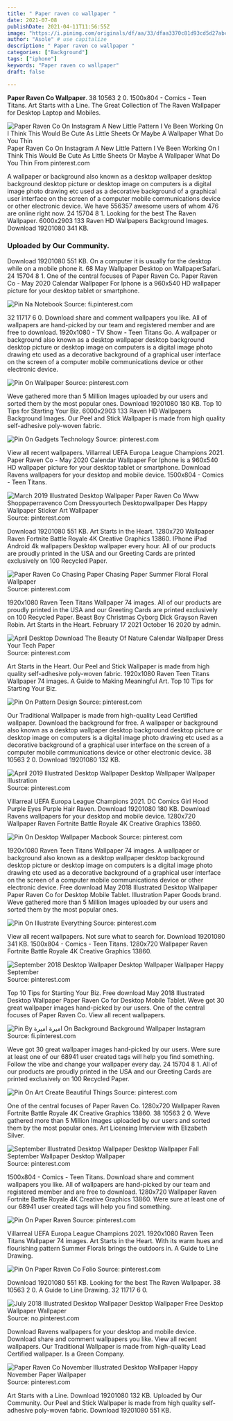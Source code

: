 ```yaml
---
title: " Paper raven co wallpaper "
date: 2021-07-08
publishDate: 2021-04-11T11:56:55Z
image: "https://i.pinimg.com/originals/df/aa/33/dfaa3370c81d93cd5d27abc3f0834e54.jpg"
author: "Asole" # use capitalize
description: " Paper raven co wallpaper "
categories: ["Background"]
tags: ["iphone"]
keywords: "Paper raven co wallpaper"
draft: false

---
```



**Paper Raven Co Wallpaper**. 38 10563 2 0. 1500x804 - Comics - Teen Titans. Art Starts with a Line. The Great Collection of The Raven Wallpaper for Desktop Laptop and Mobiles.

![Paper Raven Co On Instagram A New Little Pattern I Ve Been Working On I Think This Would Be Cute As Little Sheets Or Maybe A Wallpaper What Do You Thin](https://i.pinimg.com/originals/ca/83/e8/ca83e8d1a09ef41a18da49fa39afb148.jpg "Paper Raven Co On Instagram A New Little Pattern I Ve Been Working On I Think This Would Be Cute As Little Sheets Or Maybe A Wallpaper What Do You Thin")
Paper Raven Co On Instagram A New Little Pattern I Ve Been Working On I Think This Would Be Cute As Little Sheets Or Maybe A Wallpaper What Do You Thin From pinterest.com


A wallpaper or background also known as a desktop wallpaper desktop background desktop picture or desktop image on computers is a digital image photo drawing etc used as a decorative background of a graphical user interface on the screen of a computer mobile communications device or other electronic device. We have 556357 awesome users of whom 476 are online right now. 24 15704 8 1. Looking for the best The Raven Wallpaper. 6000x2903 133 Raven HD Wallpapers Background Images. Download 19201080 341 KB.

### Uploaded by Our Community.

Download 19201080 551 KB. On a computer it is usually for the desktop while on a mobile phone it. 68 May Wallpaper Desktop on WallpaperSafari. 24 15704 8 1. One of the central focuses of Paper Raven Co. Paper Raven Co - May 2020 Calendar Wallpaper For Iphone is a 960x540 HD wallpaper picture for your desktop tablet or smartphone.


![Pin Na Notebook](https://i.pinimg.com/originals/fd/6b/97/fd6b97a20603934b32a6d2cffe5d5402.jpg "Pin Na Notebook")
Source: fi.pinterest.com

32 11717 6 0. Download share and comment wallpapers you like. All of wallpapers are hand-picked by our team and registered member and are free to download. 1920x1080 - TV Show - Teen Titans Go. A wallpaper or background also known as a desktop wallpaper desktop background desktop picture or desktop image on computers is a digital image photo drawing etc used as a decorative background of a graphical user interface on the screen of a computer mobile communications device or other electronic device.

![Pin On Wallpaper](https://i.pinimg.com/originals/85/1c/a2/851ca2947b73532517acd2d753f5f0a2.png "Pin On Wallpaper")
Source: pinterest.com

Weve gathered more than 5 Million Images uploaded by our users and sorted them by the most popular ones. Download 19201080 180 KB. Top 10 Tips for Starting Your Biz. 6000x2903 133 Raven HD Wallpapers Background Images. Our Peel and Stick Wallpaper is made from high quality self-adhesive poly-woven fabric.

![Pin On Gadgets Technology](https://i.pinimg.com/originals/7f/da/ec/7fdaec039dccf5c692badedd49546eb6.png "Pin On Gadgets Technology")
Source: pinterest.com

View all recent wallpapers. Villarreal UEFA Europa League Champions 2021. Paper Raven Co - May 2020 Calendar Wallpaper For Iphone is a 960x540 HD wallpaper picture for your desktop tablet or smartphone. Download Ravens wallpapers for your desktop and mobile device. 1500x804 - Comics - Teen Titans.

![March 2019 Illustrated Desktop Wallpaper Paper Raven Co Www Shoppaperravenco Com Dressyourtech Desktopwallpaper Des Happy Wallpaper Sticker Art Wallpaper](https://i.pinimg.com/736x/32/0c/6f/320c6f12ad85e03a8753fb0906b8a488.jpg "March 2019 Illustrated Desktop Wallpaper Paper Raven Co Www Shoppaperravenco Com Dressyourtech Desktopwallpaper Des Happy Wallpaper Sticker Art Wallpaper")
Source: pinterest.com

Download 19201080 551 KB. Art Starts in the Heart. 1280x720 Wallpaper Raven Fortnite Battle Royale 4K Creative Graphics 13860. IPhone iPad Android 4k wallpapers Desktop wallpaper every hour. All of our products are proudly printed in the USA and our Greeting Cards are printed exclusively on 100 Recycled Paper.

![Paper Raven Co Chasing Paper Chasing Paper Summer Floral Floral Wallpaper](https://i.pinimg.com/originals/50/25/36/50253617a35527ba643b1392df1f85cd.jpg "Paper Raven Co Chasing Paper Chasing Paper Summer Floral Floral Wallpaper")
Source: pinterest.com

1920x1080 Raven Teen Titans Wallpaper 74 images. All of our products are proudly printed in the USA and our Greeting Cards are printed exclusively on 100 Recycled Paper. Beast Boy Christmas Cyborg Dick Grayson Raven Robin. Art Starts in the Heart. February 17 2021 October 16 2020 by admin.

![April Desktop Download The Beauty Of Nature Calendar Wallpaper Dress Your Tech Paper](https://i.pinimg.com/originals/0b/b6/19/0bb6194d93f5b9bdf4e2f6d0c886a4ce.png "April Desktop Download The Beauty Of Nature Calendar Wallpaper Dress Your Tech Paper")
Source: pinterest.com

Art Starts in the Heart. Our Peel and Stick Wallpaper is made from high quality self-adhesive poly-woven fabric. 1920x1080 Raven Teen Titans Wallpaper 74 images. A Guide to Making Meaningful Art. Top 10 Tips for Starting Your Biz.

![Pin On Pattern Design](https://i.pinimg.com/originals/e2/38/97/e23897b1661ff5cb1a5e6afcd0bedcbc.png "Pin On Pattern Design")
Source: pinterest.com

Our Traditional Wallpaper is made from high-quality Lead Certified wallpaper. Download the background for free. A wallpaper or background also known as a desktop wallpaper desktop background desktop picture or desktop image on computers is a digital image photo drawing etc used as a decorative background of a graphical user interface on the screen of a computer mobile communications device or other electronic device. 38 10563 2 0. Download 19201080 132 KB.

![April 2019 Illustrated Desktop Wallpaper Desktop Wallpaper Wallpaper Illustration](https://i.pinimg.com/236x/cf/05/fe/cf05feda4f051fc5a62e8392b762225e.jpg "April 2019 Illustrated Desktop Wallpaper Desktop Wallpaper Wallpaper Illustration")
Source: pinterest.com

Villarreal UEFA Europa League Champions 2021. DC Comics Girl Hood Purple Eyes Purple Hair Raven. Download 19201080 180 KB. Download Ravens wallpapers for your desktop and mobile device. 1280x720 Wallpaper Raven Fortnite Battle Royale 4K Creative Graphics 13860.

![Pin On Desktop Wallpaper Macbook](https://i.pinimg.com/originals/3d/d9/ca/3dd9ca0c3bcd5296f5a49e3afa68ece7.png "Pin On Desktop Wallpaper Macbook")
Source: pinterest.com

1920x1080 Raven Teen Titans Wallpaper 74 images. A wallpaper or background also known as a desktop wallpaper desktop background desktop picture or desktop image on computers is a digital image photo drawing etc used as a decorative background of a graphical user interface on the screen of a computer mobile communications device or other electronic device. Free download May 2018 Illustrated Desktop Wallpaper Paper Raven Co for Desktop Mobile Tablet. Illustration Paper Goods brand. Weve gathered more than 5 Million Images uploaded by our users and sorted them by the most popular ones.

![Pin On Illustrate Everything](https://i.pinimg.com/736x/e0/50/ec/e050ec4233acb7077319e2816ddfcfe8.jpg "Pin On Illustrate Everything")
Source: pinterest.com

View all recent wallpapers. Not sure what to search for. Download 19201080 341 KB. 1500x804 - Comics - Teen Titans. 1280x720 Wallpaper Raven Fortnite Battle Royale 4K Creative Graphics 13860.

![September 2018 Desktop Wallpaper Desktop Wallpaper Wallpaper Happy September](https://i.pinimg.com/736x/bf/f4/c8/bff4c8e53bdf69ef2665ec31f4c649df.jpg "September 2018 Desktop Wallpaper Desktop Wallpaper Wallpaper Happy September")
Source: pinterest.com

Top 10 Tips for Starting Your Biz. Free download May 2018 Illustrated Desktop Wallpaper Paper Raven Co for Desktop Mobile Tablet. Weve got 30 great wallpaper images hand-picked by our users. One of the central focuses of Paper Raven Co. View all recent wallpapers.

![Pin By اميرة اميرة On Background Background Wallpaper Instagram](https://i.pinimg.com/originals/8f/3f/84/8f3f84634720b8789e10c1ac752e438d.jpg "Pin By اميرة اميرة On Background Background Wallpaper Instagram")
Source: fi.pinterest.com

Weve got 30 great wallpaper images hand-picked by our users. Were sure at least one of our 68941 user created tags will help you find something. Follow the vibe and change your wallpaper every day. 24 15704 8 1. All of our products are proudly printed in the USA and our Greeting Cards are printed exclusively on 100 Recycled Paper.

![Pin On Art Create Beautiful Things](https://i.pinimg.com/originals/76/e7/96/76e79688f23b50fc209acdb116ee1103.png "Pin On Art Create Beautiful Things")
Source: pinterest.com

One of the central focuses of Paper Raven Co. 1280x720 Wallpaper Raven Fortnite Battle Royale 4K Creative Graphics 13860. 38 10563 2 0. Weve gathered more than 5 Million Images uploaded by our users and sorted them by the most popular ones. Art Licensing Interview with Elizabeth Silver.

![September Illustrated Desktop Wallpaper Desktop Wallpaper Fall September Wallpaper Desktop Wallpaper](https://i.pinimg.com/originals/80/2e/ea/802eead518da92ab7eb8c4fb1de2a543.png "September Illustrated Desktop Wallpaper Desktop Wallpaper Fall September Wallpaper Desktop Wallpaper")
Source: pinterest.com

1500x804 - Comics - Teen Titans. Download share and comment wallpapers you like. All of wallpapers are hand-picked by our team and registered member and are free to download. 1280x720 Wallpaper Raven Fortnite Battle Royale 4K Creative Graphics 13860. Were sure at least one of our 68941 user created tags will help you find something.

![Pin On Paper Raven](https://i.pinimg.com/originals/2f/5a/09/2f5a09e9b5063918ffcad9529bb170a5.png "Pin On Paper Raven")
Source: pinterest.com

Villarreal UEFA Europa League Champions 2021. 1920x1080 Raven Teen Titans Wallpaper 74 images. Art Starts in the Heart. With its warm hues and flourishing pattern Summer Florals brings the outdoors in. A Guide to Line Drawing.

![Pin On Paper Raven Co Folio](https://i.pinimg.com/originals/0a/ce/2b/0ace2b2143ca5145e130f4590b4fe2b2.png "Pin On Paper Raven Co Folio")
Source: pinterest.com

Download 19201080 551 KB. Looking for the best The Raven Wallpaper. 38 10563 2 0. A Guide to Line Drawing. 32 11717 6 0.

![July 2018 Illustrated Desktop Wallpaper Desktop Wallpaper Free Desktop Wallpaper Wallpaper](https://i.pinimg.com/originals/13/8d/cc/138dccf74ac89ed8a6e93ac75038f34e.png "July 2018 Illustrated Desktop Wallpaper Desktop Wallpaper Free Desktop Wallpaper Wallpaper")
Source: no.pinterest.com

Download Ravens wallpapers for your desktop and mobile device. Download share and comment wallpapers you like. View all recent wallpapers. Our Traditional Wallpaper is made from high-quality Lead Certified wallpaper. Is a Green Company.

![Paper Raven Co November Illustrated Desktop Wallpaper Happy November Paper Wallpaper](https://i.pinimg.com/originals/df/aa/33/dfaa3370c81d93cd5d27abc3f0834e54.jpg "Paper Raven Co November Illustrated Desktop Wallpaper Happy November Paper Wallpaper")
Source: pinterest.com

Art Starts with a Line. Download 19201080 132 KB. Uploaded by Our Community. Our Peel and Stick Wallpaper is made from high quality self-adhesive poly-woven fabric. Download 19201080 551 KB.

